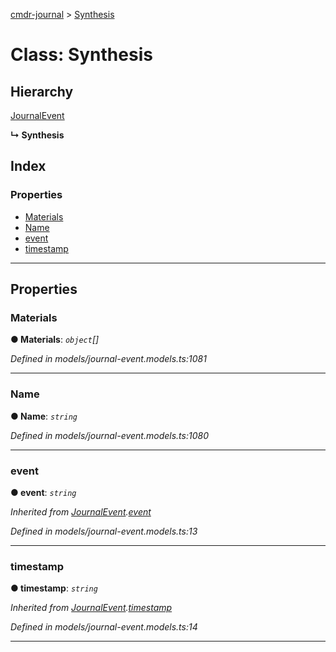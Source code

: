 [cmdr-journal](../README.md) > [Synthesis](../classes/synthesis.md)



# Class: Synthesis

## Hierarchy


 [JournalEvent](journalevent.md)

**↳ Synthesis**







## Index

### Properties

* [Materials](synthesis.md#materials)
* [Name](synthesis.md#name)
* [event](synthesis.md#event)
* [timestamp](synthesis.md#timestamp)



---
## Properties
<a id="materials"></a>

###  Materials

**●  Materials**:  *`object`[]* 

*Defined in models/journal-event.models.ts:1081*





___

<a id="name"></a>

###  Name

**●  Name**:  *`string`* 

*Defined in models/journal-event.models.ts:1080*





___

<a id="event"></a>

###  event

**●  event**:  *`string`* 

*Inherited from [JournalEvent](journalevent.md).[event](journalevent.md#event)*

*Defined in models/journal-event.models.ts:13*





___

<a id="timestamp"></a>

###  timestamp

**●  timestamp**:  *`string`* 

*Inherited from [JournalEvent](journalevent.md).[timestamp](journalevent.md#timestamp)*

*Defined in models/journal-event.models.ts:14*





___


